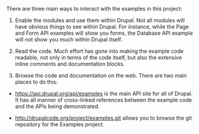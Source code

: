 There are three main ways to interact with the examples in this project:

1. Enable the modules and use them within Drupal. Not all modules will have
obvious things to see within Drupal. For instance, while the Page and Form API
examples will show you forms, the Database API example will not show you much
within Drupal itself.

2. Read the code. Much effort has gone into making the example code readable,
not only in terms of the code itself, but also the extensive inline comments
and documentation blocks.

3. Browse the code and documentation on the web. There are two main places to
do this:

* https://api.drupal.org/api/examples is the main API site for all of Drupal.
It has all manner of cross-linked references between the example code and the
APIs being demonstrated.

* http://drupalcode.org/project/examples.git allows you to browse the git
repository for the Examples project.
